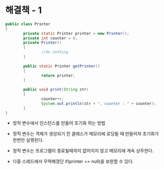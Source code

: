 # 해결책 - 1

```java
public class Printer 
{
		private static Printer printer = new Printer();
		private int counter = 0;
		private Printer()
		{
				//do nothing
		}
		
		public static Printer getPrinter()
		{
				return printer;
		}
		
		public void print(String str)
		{
				counter++;
				System.out.println(str + ", counter : " + counter);
		}
}

```

* 정적 변수에서 인스턴스를 만들어 초기화 하는 방법

* 정적 변수는 객체가 생성되기 전 클래스가 메모리에 로딩될 때 만들어져 초기화가 한번만 실행된다.

* 정적 변수는 프로그램이 종료될때까지 없어지지 않고 메모리에 계속 상주한다.

* 다중 스레드에서 무력해졌던 if(printer == null)을 보완할 수 있다.